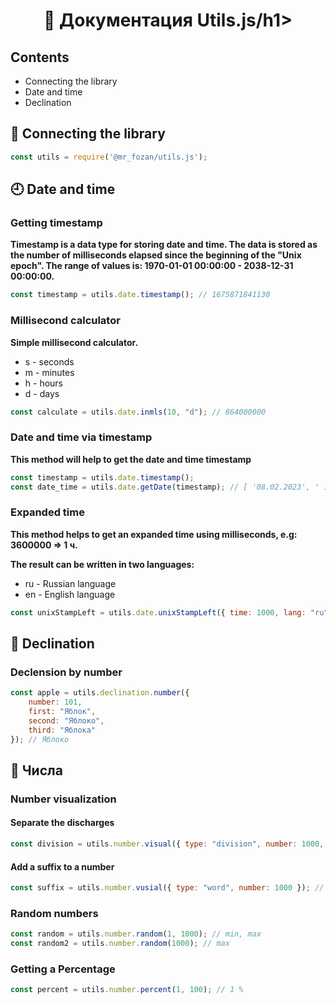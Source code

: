 <h1 align="center">📖 Документация Utils.js/h1>

## Contents
* Connecting the library
* Date and time
* Declination

## 🚀 Connecting the library
```js
const utils = require('@mr_fozan/utils.js');
```

## 🕘 Date and time

### Getting timestamp

**Timestamp is a data type for storing date and time. The data is stored as the number of milliseconds elapsed since the beginning of the "Unix epoch". The range of values is: 1970-01-01 00:00:00 - 2038-12-31 00:00:00.**

```js
const timestamp = utils.date.timestamp(); // 1675871841130
```

### Millisecond calculator

**Simple millisecond calculator.**
* s - seconds
* m - minutes
* h - hours
* d - days

```js
const calculate = utils.date.inmls(10, "d"); // 864000000
```

### Date and time via timestamp

**This method will help to get the date and time timestamp**

```js
const timestamp = utils.date.timestamp();
const date_time = utils.date.getDate(timestamp); // [ '08.02.2023', ' 19:01:06' ]
```

### Expanded time

**This method helps to get an expanded time using milliseconds, e.g: 3600000 => 1 ч.**

**The result can be written in two languages:**
* ru - Russian language
* en - English language

```js
const unixStampLeft = utils.date.unixStampLeft({ time: 1000, lang: "ru" }); // 1 сек.
```

## 💬 Declination

### Declension by number

```js
const apple = utils.declination.number({
    number: 101,
    first: "Яблок",
    second: "Яблоко",
    third: "Яблока"
}); // Яблоко
```

## 🔢 Числа

### Number visualization

#### Separate the discharges

```js
const division = utils.number.visual({ type: "division", number: 1000, division: "."}); // 1.000
```

#### Add a suffix to a number

```js
const suffix = utils.number.vusial({ type: "word", number: 1000 }); // 1K
```

### Random numbers

```js
const random = utils.number.random(1, 1000); // min, max
const random2 = utils.number.random(1000); // max
```

### Getting a Percentage

```js
const percent = utils.number.percent(1, 100); // 1 %
```
